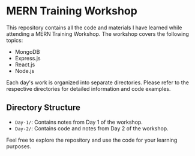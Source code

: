 # MERN Training Workshop

This repository contains all the code and materials I have learned while attending a MERN Training Workshop. The workshop covers the following topics:

- MongoDB
- Express.js
- React.js
- Node.js

Each day's work is organized into separate directories. Please refer to the respective directories for detailed information and code examples.

## Directory Structure

- `Day-1/`: Contains notes from Day 1 of the workshop.
- `Day-2/`: Contains code and notes from Day 2 of the workshop.

Feel free to explore the repository and use the code for your learning purposes.